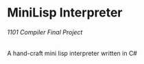 # MiniLisp Interpreter
###### 1101 Compiler Final Project

A hand-craft mini lisp interpreter written in C#
